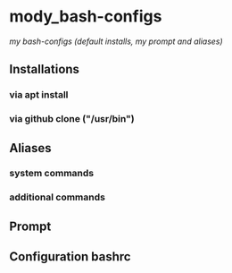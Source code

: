 # mody_bash-configs
_my bash-configs (default installs, my prompt and aliases)_

## Installations
### via apt install
### via github clone ("/usr/bin")


## Aliases
### system commands
### additional commands

## Prompt

## Configuration bashrc

